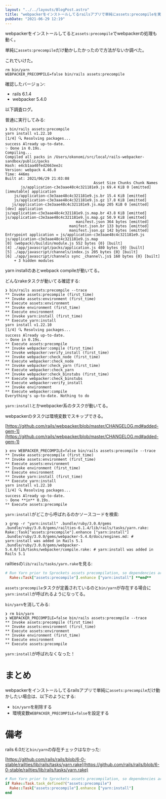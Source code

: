 ```yaml
---
layout: "../../layouts/BlogPost.astro"
title: "webpackerをインストールしてるrailsアプリで単純にassets:precompileを実行したい"
pubDate: "2021-06-29 12:19"
---
```

webpackerをインストールしてると`assets:precompile`でwebpackerの処理も動く。

単純に`assets:precompile`だけ動かしたかったので方法がないか調べた。

これでいけた。

```
rm bin/yarn
WEBPACKER_PRECOMPILE=false bin/rails assets:precompile
```

確認したバージョン:

- rails 6.1.4
- webpacker 5.4.0

以下調査ログ。

普通に実行してみる:

```
❯ bin/rails assets:precompile
yarn install v1.22.10
[1/4] 🔍 Resolving packages...
success Already up-to-date.
✨ Done in 0.19s.
Compiling...
Compiled all packs in /Users/okonomi/src/local/rails-webpacker-sandbox/public/packs
Hash: e4cb1aa40fed2663ee2c
Version: webpack 4.46.0
Time: 446ms
Built at: 2021/06/29 21:03:08
                                        Asset Size Chunks Chunk Names
       js/application-c3e3aae48c4c321181e9.js 69.4 KiB 0 [emitted] [immutable] application
    js/application-c3e3aae48c4c321181e9.js.br 15.4 KiB [emitted]
    js/application-c3e3aae48c4c321181e9.js.gz 17.8 KiB [emitted]
   js/application-c3e3aae48c4c321181e9.js.map 205 KiB 0 [emitted] [dev] application
js/application-c3e3aae48c4c321181e9.js.map.br 43.8 KiB [emitted]
js/application-c3e3aae48c4c321181e9.js.map.gz 50.9 KiB [emitted]
                                manifest.json 364 bytes [emitted]
                             manifest.json.br 133 bytes [emitted]
                             manifest.json.gz 142 bytes [emitted]
Entrypoint application = js/application-c3e3aae48c4c321181e9.js js/application-c3e3aae48c4c321181e9.js.map
[0] (webpack)/buildin/module.js 552 bytes {0} [built]
[4] ./app/javascript/packs/application.js 480 bytes {0} [built]
[5] ./app/javascript/channels/index.js 205 bytes {0} [built]
[6] ./app/javascript/channels sync _channel\.js$ 160 bytes {0} [built]
    + 3 hidden modules
```

yarn installのあとwebpack compileが動いてる。

どんなrakeタスクが動いてる確認する:

```
❯ bin/rails assets:precompile --trace
** Invoke assets:precompile (first_time)
** Invoke assets:environment (first_time)
** Execute assets:environment
** Invoke environment (first_time)
** Execute environment
** Invoke yarn:install (first_time)
** Execute yarn:install
yarn install v1.22.10
[1/4] 🔍 Resolving packages...
success Already up-to-date.
✨ Done in 0.19s.
** Execute assets:precompile
** Invoke webpacker:compile (first_time)
** Invoke webpacker:verify_install (first_time)
** Invoke webpacker:check_node (first_time)
** Execute webpacker:check_node
** Invoke webpacker:check_yarn (first_time)
** Execute webpacker:check_yarn
** Invoke webpacker:check_binstubs (first_time)
** Execute webpacker:check_binstubs
** Execute webpacker:verify_install
** Invoke environment
** Execute webpacker:compile
Everything's up-to-date. Nothing to do
```

`yarn:install`とかwebpacker系のタスクが動いてる。

webpackerのタスクは環境変数でスキップできる。

[https://github.com/rails/webpacker/blob/master/CHANGELOG.md#added-gem-1](https://github.com/rails/webpacker/blob/master/CHANGELOG.md#added-gem-1)

```
❯ env WEBPACKER_PRECOMPILE=false bin/rails assets:precompile --trace
** Invoke assets:precompile (first_time)
** Invoke assets:environment (first_time)
** Execute assets:environment
** Invoke environment (first_time)
** Execute environment
** Invoke yarn:install (first_time)
** Execute yarn:install
yarn install v1.22.10
[1/4] 🔍 Resolving packages...
success Already up-to-date.
✨ Done **in** 0.19s.
** Execute assets:precompile
```

`yarn:install`がどこから呼ばれるのかソースコードを検索:

```
❯ grep -r "yarn:install" .bundle/ruby/3.0.0/gems
.bundle/ruby/3.0.0/gems/railties-6.1.4/lib/rails/tasks/yarn.rake: Rake::Task["assets:precompile"].enhance ["yarn:install"]
.bundle/ruby/3.0.0/gems/webpacker-5.4.0/docs/engines.md: # yarn:install was added in Rails 5.1
.bundle/ruby/3.0.0/gems/webpacker-5.4.0/lib/tasks/webpacker/compile.rake: # yarn:install was added in Rails 5.1
```

railtiesの`lib/rails/tasks/yarn.rake`を見る:

```ruby
# Run Yarn prior to Sprockets assets precompilation, so dependencies are available for use. **if** Rake::Task.task_defined?("assets:precompile") && File.exist?(Rails.root.join("bin", "yarn"))
  Rake::Task["assets:precompile"].enhance ["yarn:install"] **end**
```

`assets:precompile`タスクが定義されているのと`bin/yarn`が存在する場合に`yarn:install`が呼ばれるようになってる。

`bin/yarn`を消してみる:

```
❯ rm bin/yarn
❯ WEBPACKER_PRECOMPILE=false bin/rails assets:precompile --trace
** Invoke assets:precompile (first_time)
** Invoke assets:environment (first_time)
** Execute assets:environment
** Invoke environment (first_time)
** Execute environment
** Execute assets:precompile
```

`yarn:install`が呼ばれなくなった！

# まとめ

webpackerをインストールしてるrailsアプリで単純に`assets:precompile`だけ動かしたい場合は、以下のようにする:

- `bin/yarn`を削除する
- 環境変数`WEBPACKER_PRECOMPILE=false`を設定する

# 備考

rails 6.0だと`bin/yarn`の存在チェックはなかった:

[https://github.com/rails/rails/blob/6-0-stable/railties/lib/rails/tasks/yarn.rake](https://github.com/rails/rails/blob/6-0-stable/railties/lib/rails/tasks/yarn.rake)

```ruby
# Run Yarn prior to Sprockets assets precompilation, so dependencies are available for use.
if Rake::Task.task_defined?("assets:precompile")
  Rake::Task["assets:precompile"].enhance ["yarn:install"]
end
```
